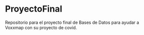 # ProyectoFinal
Repositorio para el proyecto final de Bases de Datos para ayudar a Voxxmap con su proyecto de covid.
